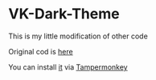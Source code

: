 # VK-Dark-Theme

This is my little modification of other code

Original cod is [here](https://userstyles.org/styles/127431/newvk-dark-theme)

You can install [it](https://github.com/bogdanbelous/VK-Dark-Theme/blob/master/vk_dark_theme.js) via [Tampermonkey](https://tampermonkey.net/)

